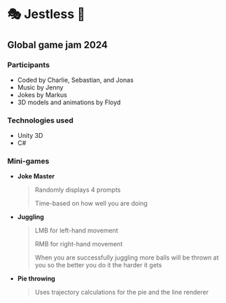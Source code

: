 <h1>🎭 Jestless 🎉</h1>
<h2>Global game jam 2024</h2>

<h3>Participants</h3>
<ul>
  <li>Coded by Charlie, Sebastian, and Jonas</li>
  <li>Music by Jenny</li>
  <li>Jokes by Markus</li>
  <li>3D models and animations by Floyd</li>
</ul>

<h3>Technologies used</h3>
<ul>
  <li>Unity 3D</li>
  <li>C#</li>
</ul>

<h3>Mini-games</h3>

 - **Joke Master**
     > Randomly displays 4 prompts
     >
     > Time-based on how well you are doing

 - **Juggling**
     > LMB for left-hand movement
     > 
     > RMB for right-hand movement
     >
     > When you are successfully juggling more balls will be thrown at you
     > so the better you do it the harder it gets

 - **Pie throwing**
     > Uses trajectory calculations for the pie and the line renderer
